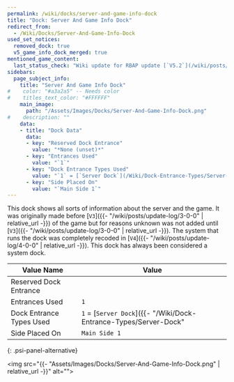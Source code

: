 ```yaml
---
permalink: /wiki/docks/server-and-game-info-dock
title: "Dock: Server And Game Info Dock"
redirect_from:
  - /Wiki/Docks/Server-And-Game-Info-Dock
used_set_notices:
  removed_dock: true
  v5_game_info_dock_merged: true
mentioned_game_content:
  last_status_check: "Wiki update for RBAP update [`V5.2`](/wiki/posts/update-log/5-2-0)"
sidebars:
  page_subject_info:
    title: "Server And Game Info Dock"
#    color: "#a3a2a5" -- Needs color
#    titles_text_color: "#FFFFFF"
    main_image:
      path: "/Assets/Images/Docks/Server-And-Game-Info-Dock.png"
#    description: ""
    data:
    - title: "Dock Data"
      data:
      - key: "Reserved Dock Entrance"
        value: "*None (unset)*"
      - key: "Entrances Used"
        value: "`1`"
      - key: "Dock Entrance Types Used"
        value: "`1` = [`Server Dock`](/Wiki/Dock-Entrance-Types/Server-Dock)"
      - key: "Side Placed On"
        value: "`Main Side 1`"
---
```


This dock shows all sorts of information about the server and the game. It was originally made before [`V3`]({{- "/wiki/posts/update-log/3-0-0" | relative_url -}}) of the game but for reasons unknown was not added until [`V3`]({{- "/wiki/posts/update-log/3-0-0" | relative_url -}}). The system that runs the dock was completely recoded in [`V4`]({{- "/wiki/posts/update-log/4-0-0" | relative_url -}}). This dock has always been considered a system dock.

| Value Name               | Value |
|-|-|
| Reserved Dock Entrance   |  |
| Entrances Used           | `1` |
| Dock Entrance Types Used | `1` = [`Server Dock`]({{- "/Wiki/Dock-Entrance-Types/Server-Dock" | relative_url -}}) |
| Side Placed On           | `Main Side 1` |
{: .psi-panel-alternative}

<img src="{{- "Assets/Images/Docks/Server-And-Game-Info-Dock.png" | relative_url -}}" alt="">